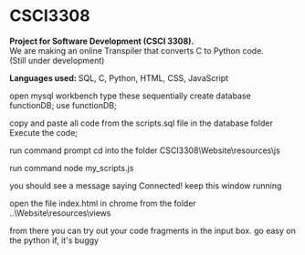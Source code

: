 # CSCI3308

<b>Project for Software Development (CSCI 3308).</b> <br />
We are making an online Transpiler that converts C to Python code. <br />
(Still under development) <br />

<b> Languages used: </b> SQL, C, Python, HTML, CSS, JavaScript 



open mysql workbench
type these sequentially
    create database functionDB;
    use functionDB;
    
copy and paste all code from the scripts.sql file in the database folder
Execute the code;

run command prompt
cd into the folder CSCI3308\Website\resources\js

run command
    node my_scripts.js

you should see a message saying Connected!
keep this window running

open the file index.html in chrome from the folder ..\Website\resources\views

from there you can try out your code fragments in the input box. go easy on the python if, it's buggy
